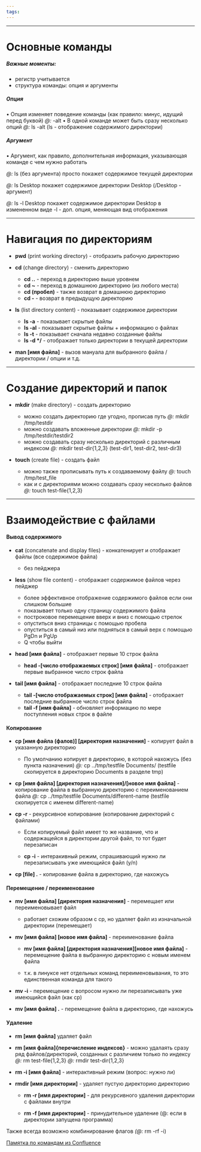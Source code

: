 ```yaml
---
tags:
---
```


---
# Основные команды

##### Важные моменты:
- регистр учитывается
- структура команды: опция и аргументы

##### Опция
• Опция изменяет поведение команды (как правило: минус, идущий перед буквой)
*@:* -alt
• В одной команде может быть сразу несколько опций
*@:* ls -alt
(ls - отображение содержимого директории)
##### Аргумент
• Аргумент, как правило, дополнительная информация, указывающая команде с чем нужно работать

*@:* ls (без аргумента) просто покажет содержимое текущей директории

*@:* ls Desktop покажет содержимое директории Desktop (/Desktop - аргумент)

*@:* ls -l Desktop покажет содержимое директории Desktop в измененном виде
-l - доп. опция, меняющая вид отображения

---
# Навигация по директориям

- **pwd** (print working directory) - отобразить рабочую директорию
	
- **cd** (change directory) - сменить директорию
	- **cd ..** - переход в директорию выше уровнем
	- **cd ~** - переход в домашнюю директорию (из любого места)
	- **cd (пробел)** - также возврат в домашнюю директорию
	- **cd -** - возврат в предыдущую директорию
	
- **ls** (list directory content) - показывает содержимое директории
	- **ls -a** - показывает скрытые файлы
	- **ls -al** - показывает скрытые файлы + информацию о файлах
	- **ls -t** - показывает сначала недавно созданные файлы
	- **ls -d \*/** - отображает только директории в текущей директории

- **man \[имя файла]** - вызов мануала для выбранного файла / директории / опции и т.д.

---
# Создание директорий и папок

- **mkdir** (make directory) - создать директорию
	- можно создать директорию где угодно, прописав путь
		*@:* mkdir /tmp/testdir
	- можно создавать вложенные директории
		*@:* mkdir -p /tmp/testdir/testdir2
	- можно создавать сразу несколько директорий с различным индексом
		*@:* mkdir test-dir{1,2,3} (test-dir1, test-dir2, test-dir3)

- **touch** (create file) - создать файл
	- можно также прописывать путь к создаваемому файлу
		*@:* touch /tmp/test_file
	- как и с директориями можно создавать сразу несколько файлов
		*@:* touch test-file{1,2,3}

---
# Взаимодействие с файлами

#### Вывод содержимого

- **cat** (concatenate and display files) - конкатенирует и отображает файлы (все содержимое файла)
	- без пейджера

- **less** (show file content) - отображает содержимое файлов через пейджер
	- более эффективное отображение содержимого файлов если они слишком большие
	- показывает только одну страницу содержимого файла
	- построковое перемещение вверх и вниз с помощью стрелок
	- опуститься вниз страницы с помощью пробела
	- опуститься в самый низ или подняться в самый верх с помощью PgDn и PgUp
	- Q чтобы выйти

- **head \[имя файла]** - отображает первые 10 строк файла
	- **head -\[число отображаемых строк] \[имя файла]** - отображает первые выбранное число строк файла

- **tail \[имя файла]** - отображает последние 10 строк файла
	- **tail -\[число отображаемых строк] \[имя файла]** - отображает последние выбранное число строк файла
	- **tail -f \[имя файла]** - обновляет информацию по мере поступления новых строк в файле

#### Копирование

- **cp \[имя файла (фалов)] \[директория назначения]** - копирует файл в указанную директорию
	- По умолчанию копирует в директорию, в которой нахожусь (без пункта назначения)
	*@:* cp ../tmp/testfile Documents/	(testfile скопируется в директорию Documents в разделе tmp)
	
- **cp \[имя файла] \[директория назначения]/\[новое имя файла]** - копирование файла в выбранную директорию с переименованием файла
	*@:* cp ../tmp/testfile Documents/different-name	(testfile скопируется с именем different-name)
	
- **cp -r** - рекурсивное копирование (копирование директорий с файлами)
	- Если копируемый файл имеет то же название, что и содержащейся в директории другой файл, то тот будет перезаписан
	
	- **cp -i** - интеракивный режим, спрашивающий нужно ли перезаписывать уже имеющийся файл (y/n)
	
- **cp \[file] .** - копирование файла в директорию, где нахожусь

#### Перемещение / переименование

- **mv \[имя файла] \[директория назначения]** - перемещает или переименовывает файл
	- работает схожим образом с cp, но удаляет файл из изначальной директории (перемещает)

- **mv \[имя файла] \[новое имя файла]** - переименование файла
	
	- **mv \[имя файла] \[директория назначения]\[новое имя файла]** - перемещение файла в выбранную директорию с новым именем файла
	
	- т.к. в линуксе нет отдельных команд переименовывания, то это единственная команда для такого
	
- **mv -i** - перемещение с  вопросом нужно ли перезаписывать уже имеющийся файл (как cp)
	
- **mv \[имя файла] .** - перемещение файла в директорию, где нахожусь

#### Удаление

- **rm \[имя файла]** удаляет файл
	
- **rm \[имя файла]{перечисление индексов}** - можно удалаять сразу ряд файлов/директорий, созданных с различием только по индексу
	*@:* rm test-file{1,2,3}
	*@:* rmdir test-dir{1,2,3}
- **rm -i \[имя файла]** - интерактивный режим (вопрос: нужно ли)
	
- **rmdir \[имя директории]** - удаляет пустую директорию директорию
	
	- **rm -r \[имя директории]**  - для рекурсивного удаления директории с файлами внутри
		
	- **rm -f \[имя директории]** - принудительное удаление (@: если в директории запущена программа)

Также всегда возможно комбинирование флагов *(@:* rm -rf -i)





[Памятка по командам из Confluence](https://confluence.senlainc.com/pages/viewpage.action?pageId=18940191)
